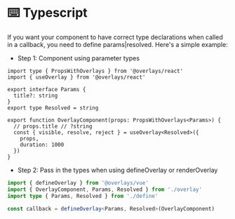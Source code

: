 # ⌨️ Typescript

If you want your component to have correct type declarations when called in a callback, you need to define params|resolved. Here's a simple example:

- Step 1: Component using parameter types

```tsx
import type { PropsWithOverlays } from '@overlays/react'
import { useOverlay } from '@overlays/react'

export interface Params {
  title?: string
}
export type Resolved = string

export function OverlayComponent(props: PropsWithOverlays<Params>) {
  // props.title // ?string
  const { visible, resolve, reject } = useOverlay<Resolved>({
    props,
    duration: 1000
  })
}
```

- Step 2: Pass in the types when using defineOverlay or renderOverlay

```ts
import { defineOverlay } from '@overlays/vue'
import { OverlayComponent, Params, Resolved } from './overlay'
import type { Params, Resolved } from './define'

const callback = defineOverlay<Params, Resolved>(OverlayComponent)
```
